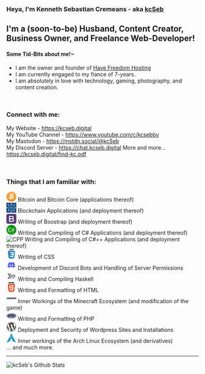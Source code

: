 ### Heya, I'm Kenneth Sebastian Cremeans - aka [kcSeb](https://kcseb.digital]) 

## I'm a (soon-to-be) Husband, Content Creator, Business Owner, and Freelance Web-Developer!

#### Some Tid-Bits about me!~
- I am the owner and founder of [Have Freedom Hosting](https://hfhosting.us)
- I am currently engaged to my fiance of 7-years. 
- I am absolutely in love with technology, gaming, photography, and content creation. 

<br />


### Connect with me:

My Website - https://kcseb.digital   
My YouTube Channel - https://www.youtube.com/c/kcsebby  
My Mastodon - https://mstdn.social/@kcSeb  
My Discord Server - https://chat.kcseb.digital 
More and more... https://kcseb.digital/find-kc.pdf  

<br />

### Things that I am familiar with:

<img align="" alt="Bitcoin" width="26px" src="https://raw.githubusercontent.com/github/explore/master/topics/bitcoin/bitcoin.png" /> Bitcoin and Bitcoin Core (applications thereof)  
<img align="" alt="Blockchain Tech" width="26px" src="https://raw.githubusercontent.com/github/explore/master/topics/blockchain/blockchain.png" /> Blockchain Applications (and deployment thereof)  
<img align="" alt="Bootstrap" width="26px" src="https://raw.githubusercontent.com/github/explore/master/topics/bootstrap/bootstrap.png" /> Writing of Boostrap (and deployment thereof)  
<img align="" alt="CSharp" width="26px" src="https://raw.githubusercontent.com/github/explore/master/topics/csharp/csharp.png" /> Writing and Compiling of C# Applications (and deployment thereof)  
<img align="" alt="CPP" width="26px" src="https://raw.githubusercontent.com/github/explore/master/topics/cplusplus/cplusplus.png" /> Writing and Compiling of C#++ Applications (and deployment thereof)  
<img align="" alt="CSS" width="26px" src="https://raw.githubusercontent.com/github/explore/master/topics/css/css.png" /> Writing of CSS  
<img align="" alt="Discord" width="26px" src="https://raw.githubusercontent.com/github/explore/master/topics/discord/discord.png" /> Development of Discord Bots and Handling of Server Permissions  
<img align="" alt="Haskell" width="26px" src="https://raw.githubusercontent.com/github/explore/master/topics/haskell/haskell.png" /> Writing and Compiling Haskell  
<img align="" alt="HTML" width="26px" src="https://raw.githubusercontent.com/github/explore/master/topics/html/html.png" /> Writing and Formatting of HTML  
<img align="" alt="Minecraft" width="26px" src="https://raw.githubusercontent.com/github/explore/master/topics/minecraft/minecraft.png" /> Inner Workings of the Minecraft Ecosystem (and modification of the game)  
<img align="" alt="PHP" width="26px" src="https://raw.githubusercontent.com/github/explore/master/topics/php/php.png" /> Writing and Formatting of PHP  
<img align="" alt="Wordpress" width="26px" src="https://raw.githubusercontent.com/github/explore/master/topics/wordpress/wordpress.png " /> Deployment and Security of Wordpress Sites and Installations  
<img align="" alt="ArchLinux" width="26px" src="https://raw.githubusercontent.com/github/explore/master/topics/archlinux/archlinux.png " /> Inner workings of the Arch Linux Ecosystem (and derivatives)  
... and much more.

---

<img align="left" alt="kcSeb's Github Stats" src="https://github-readme-stats.vercel.app/api?username=kcSeb&show_icons=true&hide_border=true" />

[website]: https://kcseb.digital
[youtube]: https://www.youtube.com/c/kcsebby
[linkedin]: https://www.linkedin.com/in/kenneth-cremeans?

